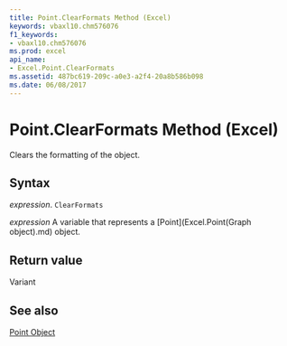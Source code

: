 ```yaml
---
title: Point.ClearFormats Method (Excel)
keywords: vbaxl10.chm576076
f1_keywords:
- vbaxl10.chm576076
ms.prod: excel
api_name:
- Excel.Point.ClearFormats
ms.assetid: 487bc619-209c-a0e3-a2f4-20a8b586b098
ms.date: 06/08/2017
---
```



# Point.ClearFormats Method (Excel)

Clears the formatting of the object.


## Syntax

 _expression_. `ClearFormats`

 _expression_ A variable that represents a [Point](Excel.Point(Graph object).md) object.


## Return value

Variant


## See also


[Point Object](Excel.Point(object).md)

